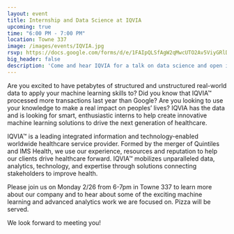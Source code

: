 ```yaml
---
layout: event
title: Internship and Data Science at IQVIA
upcoming: true
time: "6:00 PM - 7:00 PM"
location: Towne 337
image: /images/events/IQVIA.jpg
rsvp: https://docs.google.com/forms/d/e/1FAIpQLSfAgW2qMwcUTO2Av5ViyGRlDQFMFRO6Hat87ljxKnWqxVBgdw/viewform?usp=sf_link
big_header: false
description: 'Come and hear IQVIA for a talk on data science and open internship positions.'
---
```

Are you excited to have petabytes of structured and unstructured real-world data to apply your machine learning skills to? Did you know that IQVIA™ processed more transactions last year than Google? Are you looking to use your knowledge to make a real impact on peoples’ lives? IQVIA has the data and is looking for smart, enthusiastic interns to help create innovative machine learning solutions to drive the next generation of healthcare.

IQVIA™ is a leading integrated information and technology-enabled worldwide healthcare service provider. Formed by the merger of Quintiles and IMS Health, we use our experience, resources and reputation to help our clients drive healthcare forward. IQVIA™ mobilizes unparalleled data, analytics, technology, and expertise through solutions connecting stakeholders to improve health.

Please join us on Monday 2/26 from 6-7pm in Towne 337 to learn more about our company and to hear about some of the exciting machine learning and advanced analytics work we are focused on. Pizza will be served.

We look forward to meeting you!
